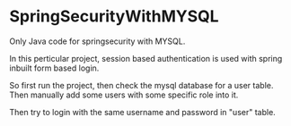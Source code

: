 # SpringSecurityWithMYSQL
Only Java code for springsecurity with MYSQL.

In this perticular project, session based authentication is used with spring inbuilt form based login.

So first run the project, then check the mysql database for a user table. Then manually add some users with some specific role into it.

Then try to login with the same username and password in "user" table.
